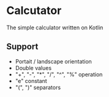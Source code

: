 # Calcutator
The simple calculator written on Kotlin

## Support
- Portait / landscape orientation
- Double values
- "+", "-", "*", "/", "^", "%" operation
- "e" constant
- "(", ")" separators
